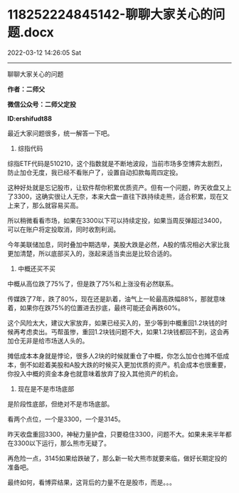 # 118252224845142-聊聊大家关心的问题.docx

2022-03-12 14:26:05 Sat

----

聊聊大家关心的问题

__作者：二师父__

__微信公众号：二师父定投__

__ID:ershifudt88__

最近大家问题很多，统一解答一下吧。

1. 综指代码

综指ETF代码是510210，这个指数就是不断地波段，当前市场多空博弈太剧烈，防止加仓无度，我已经不看账户了，设置自动扣款每周四定投。

这种好处就是忘记股市，让软件帮你积累优质资产。但有一个问题，昨天收盘又上了3300，这确实很让人无奈，本来大盘一直往下跌持续走熊，适合积累，现在又上来了，那么就容易买高。

所以稍微看看市场，如果在3300以下可以持续定投，如果当周反弹超过3400，可以在账户将定投取消，同时收割利润。

今年美联储加息，同时叠加中期选举，美股大跌是必然，A股的情况相必大家比我更加清楚，所以底部买入的，涨起来适当卖出是比较合适的。

1. 中概还买不买

中概从高位跌了75%了，但是跌了75%和上涨没有必然联系。

传媒跌了7年，跌了80%，现在还是趴着，油气上一轮最高跌幅88%，那就意味着，如果你在跌75%的位置进去抄底，最终可能还会再跌60%。

这个风险太大，建议大家放弃，如果已经买入的，至少等到中概重回1\.2块钱的时候再考虑卖出。丐帮虽惨，重回1\.2块钱问题不大，如果1\.2块钱都回不到，这会再加仓无非是给市场送人头的。

摊低成本本身就是悖论，很多人2块的时候就重仓了中概，你怎么加仓也摊不低成本，倒不如趁着美股和A股大跌的时候买入更加优质的资产。机会成本也很重要，你投入中概的资金本身也就意味着放弃了投入其他资产的机会。

1. 现在是不是市场底部

是阶段性底部，但绝对不是市场底部。

看两个点位，一个是3300，一个是3145。

昨天收盘重回3300，神秘力量护盘，只要稳住3300，问题不大。如果未来半年都在3300以下运行，那么熊市无疑了。

再危险一点，3145如果给跌破了，那么新一轮大熊市就要来临，做好长期定投的准备吧。

最终如何，看博弈结果，这背后的力量不在是股市，而是。。。

